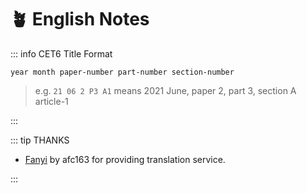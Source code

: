 # :potted_plant: English Notes

::: info CET6 Title Format

`year month paper-number part-number section-number`  
> e.g. `21 06 2 P3 A1` means 2021 June, paper 2, part 3, section A article-1  

:::

::: tip THANKS

- [Fanyi](https://github.com/afc163/fanyi) by afc163 for providing translation service.  
  
:::